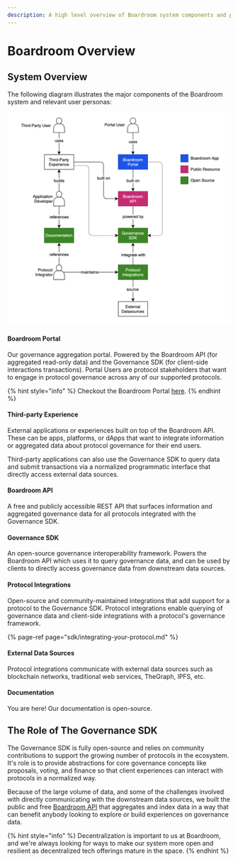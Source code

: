 ```yaml
---
description: A high level overview of Boardroom system components and product offerings.
---
```


# Boardroom Overview

## System Overview

The following diagram illustrates the major components of the Boardroom system and relevant user personas:

![](.gitbook/assets/screen-shot-2021-04-27-at-6.46.31-pm.png)

#### Boardroom Portal

Our governance aggregation portal. Powered by the Boardroom API \(for aggregated read-only data\) and the Governance SDK \(for client-side interactions transactions\). Portal Users are protocol stakeholders that want to engage in protocol governance across any of our supported protocols.

{% hint style="info" %}
Checkout the Boardroom Portal [here](https://app.boardroom.info).
{% endhint %}

#### Third-party Experience

External applications or experiences built on top of the Boardroom API. These can be apps, platforms, or dApps that want to integrate information or aggregated data about protocol governance for their end users.

Third-party applications can also use the Governance SDK to query data and submit transactions via a normalized programmatic interface that directly access external data sources.

#### Boardroom API

A free and publicly accessible REST API that surfaces information and aggregated governance data for all protocols integrated with the Governance SDK.

#### Governance SDK

An open-source governance interoperability framework. Powers the Boardroom API which uses it to query governance data, and can be used by clients to directly access governance data from downstream data sources.

#### Protocol Integrations

Open-source and community-maintained integrations that add support for a protocol to the Governance SDK. Protocol integrations enable querying of governance data and client-side integrations with a protocol's governance framework.

{% page-ref page="sdk/integrating-your-protocol.md" %}

#### External Data Sources

Protocol integrations communicate with external data sources such as blockchain networks, traditional web services, TheGraph, IPFS, etc.

#### Documentation

You are here! Our documentation is open-source.

## The Role of The Governance SDK

The Governance SDK is fully open-source and relies on community contributions to support the growing number of protocols in the ecosystem. It's role is to provide abstractions for core governance concepts like proposals, voting, and finance so that client experiences can interact with protocols in a normalized way.

Because of the large volume of data, and some of the challenges involved with directly communicating with the downstream data sources, we built the public and free [Boardroom API](boardroom-api/boardroom-api.md) that aggregates and index data in a way that can benefit anybody looking to explore or build experiences on governance data.

{% hint style="info" %}
Decentralization is important to us at Boardroom, and we're always looking for ways to make our system more open and resilient as decentralized tech offerings mature in the space.
{% endhint %}




